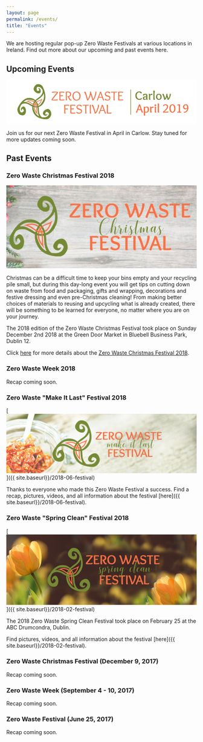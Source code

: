 ```yaml
---
layout: page
permalink: /events/
title: "Events"
---
```


We are hosting regular pop-up Zero Waste Festivals at various locations in Ireland. Find out more about our upcoming and past events here.

## Upcoming Events

[<picture> <source media="(min-width: 650px)" srcset="/images/events/2019-02-festival/carlow-zero-waste-festival-logo-wide.jpg"> <img src="/images/events/2019-02-festival/carlow-zero-waste-festival-logo-long.jpg" alt="Zero Waste Festival Carlow 2019" style="width:auto;"> </picture>](/2019-02-festival)

Join us for our next Zero Waste Festival in April in Carlow. Stay tuned for more updates coming soon.


## Past Events
 
### Zero Waste Christmas Festival 2018

[<picture> <source media="(min-width: 650px)" srcset="/images/events/2018-12-festival/2018-12-zero-waste-christmas-festival-logo-wide.jpg"> <img src="/images/events/2018-12-festival/2018-12-zero-waste-christmas-festival-logo-long.jpg" alt="Zero Waste Christmas Festival 2018" style="width:auto;"> </picture>](/2018-12-festival)

Christmas can be a difficult time to keep your bins empty and your recycling pile small, but during this day-long event you will get tips on cutting down on waste from food and packaging, gifts and wrapping, decorations and festive dressing and even pre-Christmas cleaning! From making better choices of materials to reusing and upcycling what is already created, there will be something to be learned for everyone, no matter where you are on your journey.

The 2018 edition of the Zero Waste Christmas Festival took place on Sunday December 2nd 2018 at the Green Door Market in Bluebell Business Park, Dublin 12.

Click [here](/2018-12-festival) for more details about the [Zero Waste Christmas Festival 2018](/2018-12-festival).

### Zero Waste Week 2018

Recap coming soon.
 
### Zero Waste "Make It Last" Festival 2018

[![Zero Waste Festival 2018](/images/events/2018-06-festival/2018-06-summer-festival-front-page-logo-1200x375.png "Zero Waste Festival 2018")]({{ site.baseurl}}/2018-06-festival)<br>

Thanks to everyone who made this Zero Waste Festival a success. Find a recap, pictures, videos, and all information about the festival [here]({{ site.baseurl}}/2018-06-festival).
 
 
### Zero Waste "Spring Clean" Festival 2018

[![Spring Clean Festival 2018](/images/events/2018-02-festival/spring-clean-festival-logo-850x315.png "pring Clean Festival 2018")]({{ site.baseurl}}/2018-02-festival)<br>

The 2018 Zero Waste Spring Clean Festival took place on February 25 at the ABC Drumcondra, Dublin.

Find pictures, videos, and all information about the festival [here]({{ site.baseurl}}/2018-02-festival).


### Zero Waste Christmas Festival (December 9, 2017)

Recap coming soon.


### Zero Waste Week (September 4 - 10, 2017)

Recap coming soon.


### Zero Waste Festival (June 25, 2017)

Recap coming soon.

